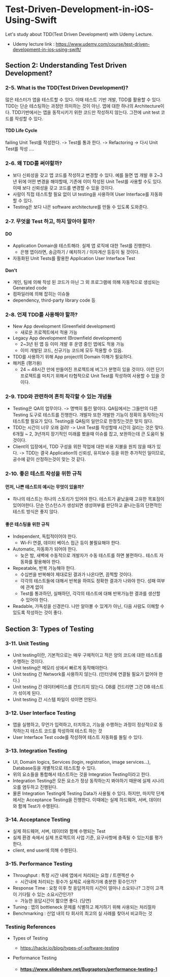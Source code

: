 # Test-Driven-Development-in-iOS-Using-Swift
Let's study about TDD(Test Driven Development) with Udemy Lecture.

- Udemy lecture link : https://www.udemy.com/course/test-driven-development-in-ios-using-swift/



## Section 2: Understanding Test Driven Development?

### 2-5. What is the TDD(Test Driven Development)?

많은 테스터가 앱을 테스트할 수 있다. 이때 테스트 기반 개발, TDD를 활용할 수 있다. TDD는 단순 테스팅하는 과정만 의미하는 것이 아닌. 앱에 대한 하나의 Architecture이다. TDD기반에서는 앱을 동작시키기 위한 코드만 작성하지 않는다. 그전에 unit test 코드를 작성할 수 있다.

#### TDD Life Cycle

failing Unit Test를 작성한다. -> Test를 통과 한다. -> Refactoring -> 다시 Unit Test를 작성 ....

### 2-6. 왜 TDD를 써야할까?

- 보다 신뢰성을 갖고 앱 코드를 작성하고 변경할 수 있다. 예를 들면 앱 개발 후 2~3년 뒤에 어떤 변경을 해야할때, 기존에 이미 작성된 Unit Test를 사용할 수도 있다. 이때 보다 신뢰성을 갖고 코드를 변경할 수 있을 것이다.
- 사람이 직접 테스트할 필요 없이 UI testing을 사용하여 User Interface를 자동화 할 수 있다. 
- Testing은 보다 나은 software architecture를 만들 수 있도록 도와준다.

### 2-7. 무엇을 Test 하고, 하지 말아야 할까?

#### DO

- Application Domain을 테스트해라. 실제 앱 로직에 대한 Test를 진행한다.
  - 은행 앱이라면, 송금하기 / 예치하기 / 이자계산 등등이 될 것이다.
- 자동화된 Unit Tests를 활용한 Application User Interface Test

#### Don't

- 개인, 팀에 의해 작성 된 코드가 아닌 그 외 프로그램에 의해 자동적으로 생성되는 Generated code
- 컴파일러에 의해 잡히는 이슈들
- dependency, third-party library code 등

### 2-8. 언제 TDD를 사용해야 할까?

- New App development (Greenfield development)
  - 새로운 프로젝트에서 적용 가능
- Legacy App development (Brownfield development)
  - 2~3년 된 앱 등 이미 개발 후 운영 중인 앱에도 적용 가능
  - 이미 개발된 코드, 신규기능 코드에 모두 적용할 수 있음.
- TDD를 사용하기 위해 App project의 Domain 이해가 필요하다.
- 해커톤 (평가용)
  - 24 ~ 48시간 만에 만들어진 프로젝트에 버그가 분명히 있을 것이다. 이런 단기 프로젝트를 마치기 위해서 타협적으로 Unit Test를 작성하여 사용할 수 있을 것이다.

### 2-9. TDD와 관련하여 흔히 착각할 수 있는 개념들

- Testing은 QA의 업무이다. -> 명백히 틀린 말이다. QA팀에서는 그들만의 다른 Testing 도구로 테스트를 진행한다. 개발자 또한 개발한 기능이 정확히 동작하는지 테스트할 필요가 있다. Testing을 QA팀의 일만으로 한정짓는것은 맞지 않다.
- TDD는 시간이 너무 오래 걸려! -> Unit Test를 작성할때 시간이 걸리는 것은 맞다. 6개월 ~ 2, 3년까지 장기적인 미래를 봤을때 이슈를 잡고, 보완하는데 큰 도움이 될 것이다.
- Client의 입장에서, TDD 구성을 위한 작업에 대한 비용 지불을 원치 않을 때가 있다. -> TDD는 결국 Application의 신뢰성, 유지보수 등을 위한 추가적인 일이므로, 공수에 같이 산정하는것이 맞는 것 같다.

### 2-10. 좋은 테스트 작성을 위한 규칙

#### 먼저, 나쁜 테스트의 예시는 무엇이 있을까?

- 하나의 테스트는 하나의 스토리가 있어야 한다. 테스트가 끝났을때 고유한 목표점이 있어야한다. 단순 인스턴스가 생성되면 생성여부를 판단하고 끝나는등의 단편적인 테스트 방식은 좋지 않다.

#### 좋은 테스팅을 위한 규칙

- Independent, 독립적이어야 한다.
  - Wi-Fi 연결, 데이터 베이스 접근 등이 불필요해야 한다.
- Automatic, 자동화가 되어야 한다.
  - 늦은 밤, 새벽에 수동적으로 개발자가 수동 테스트를 하면 불편하다.. 테스트 자동화를 활용해야 한다.
- Repeatable, 반복 가능해야 한다.
  - 수십번을 반복해야 제대로된 결과가 나온다면, 끔찍할 것이다.
  - 각각의 테스트들에 대해서 반복을 하여도 정확한 결과가 나와야 한다. 성패 여부에 관계 없이
  - Test를 통과하던, 실패하던, 각각의 테스트에 대해 반복가능한 결과를 생산할 수 있어야 한다.
- Readable, 가독성을 신경쓴다. 나만 알아볼 수 있게가 아닌, 다음 사람도 이해할 수 있도록 작성하는 것이 좋다.



## Section 3: Types of Testing

### 3-11. Unit Testing

- Unit testing이란, 기본적으로는 매우 구체적이고 적은 양의 코드에 대한 테스트를 수행하는 것이다.
- Unit testing은 메모리 상에서 빠르게 동작해야한다.
- Unit testing 간 Network를 사용하지 않는다. (인터넷에 연결될 필요가 없어야 한다.)
- Unit testing 간 데이터베이스를 건드리지 않는다. DB를 건드리면 그건 DB 테스트가 섞이게 된다.
- Unit testing 간 시스템 파일이 섞이면 안된다.



### 3-12. User Interface Testing

- 앱을 실행하고, 무언가 입력하고, 터치하고, 기능을 수행하는 과정이 정상적으로 동작하는지 테스트 코드를 작성하여 테스트 하는 것
- User Interface Test code를 작성하여 테스트 자동화를 돌릴 수 있다.



### 3-13. Integration Testing

- UI, Domain logics, Services (login, registration, image services...), Database등을 개별적으로 테스트할 수 있다.
- 위의 요소들을 통합해서 테스트하는 것을 Integration Testing이라고 한다.
- Integration Testing은 모든 요소가 정상 동작하는지 봐야하기 때문에 실제 시나리오를 염두하고 진행된다.
- 물론 Integration Testing에 Testing Data가 사용될 수 있다. 하지만, 마지막 단계에서는 Acceptance Testing을 진행한다. 이때에는 실제 하드웨어, 서버, 데이터와 함께 Test가 수행된다.



### 3-14. Acceptance Testing

- 실제 하드웨어, 서버, 데이터와 함께 수행되는 Test
- 실제 환경 속에서 실제 프로젝트의 사업 기준, 요구사항에 충족될 수 있는지를 평가한다.
- client, end user에 의해 수행된다.



### 3-15. Performance Testing

- Throughput : 특정 시간 내에 앱에서 처리되는 요청 / 트랜젝션 수
  - 시간내에 처리되는 횟수가 실제로 사용하기에 충분한 횟수인가?
- Response Time : 요청 이후 첫 응답까지의 시간이 얼마나 소요되나? 그것이 고객이 기다릴 수 있는 소요시간인가?
  - 가능한 응답시간이 짧으면 좋다. (당연)
- Tuning : 앱의 bottleneck 문제를 식별하고 제거하기 위해 사용되는 처리절차
- Benchmarking : 산업 내의 타 회사의 최고의 실 사례를 찾아서 비교하는 것



### Testinig References

- Types of Testing

  - https://hackr.io/blog/types-of-software-testing

- Performance Testing

  - #### https://www.slideshare.net/Bugraptors/performance-testing-1
